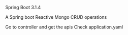 Spring Boot 3.1.4

A Spring boot Reactive Mongo CRUD operations

Go to controller and get the apis
Check application.yaml

